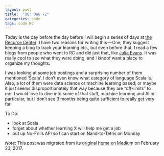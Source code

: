 ```yaml
---
layout: post
title:  "RC: Day -2"
categories: code
tags: code RC
---
```


Today is the day before the day before I will begin a series of days at [the Recurse Center](https://recurse.com). I have two reasons for writing this — One, they suggest keeping a blog to track your learning etc., but even before that, I read a few blogs from people who went to RC and did just that, like [Julia Evans](https://jvns.ca/blog/2013/09/26/hacker-school-day-4-c-unit-testing/). It was really cool to see what they were doing, and I kindof want a place to organize my thoughts.  
<!--more-->  

I was looking at some job postings and a surprising number of them mentioned ‘Scala’. I don’t even know what category of language Scala is. Also, a lot of them were data science or machine learning based; or maybe it just seems disproportionately that way because they are “off-limits” to me. I would love to dive into some of that stuff, machine learning and AI in particular, but I don’t see 3 months being quite sufficient to really get very far.  

To Do:
- look at Scala
- forget about whether learning X will help me get a job
- put up No-Frills API so I can start on Nand-to-Tetris on Monday

*Note*: This post was migrated from its [original home on Medium](https://medium.com/@heatherbooker/rc-day-2-632e910b7c17#.r6xkbrdyw) on February 23, 2017.

